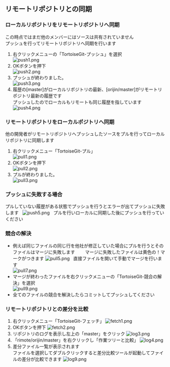 ## リモートリポジトリとの同期
### ローカルリポジトリをリモートリポジトリへ同期
この時点ではまだ他のメンバーにはソースは共有されていません  
プッシュを行ってリモートリポジトリへ同期を行います

1. 右クリックメニューの「TortoiseGit-プッシュ」を選択  
![push1.png](./images/push1.png)  
2. OKボタンを押下  
![push2.png](./images/push2.png)  
3. プッシュが終わりました。  
![push3.png](./images/push3.png)  
4. 履歴の[master]がローカルリポジトリの最新、[orijin/master]がリモートリポジトリ最新の履歴です  
プッシュしたのでローカルもリモートも同じ履歴を指しています  
![push4.png](./images/push4.png)  

### リモートリポジトリをローカルポジトリへ同期
他の開発者がリモートリポジトリへプッシュしたソースをプルを行ってローカルリポジトリに同期します  

1. 右クリックメニュー「TortoiseGit-プル」  
![pull1.png](./images/pull1.png)  
2. OKボタンを押下  
![pull2.png](./images/pull2.png)  
3. プルが終わりました。  
![pull3.png](./images/pull3.png)  

### プッシュに失敗する場合
プルしていない履歴がある状態でプッシュを行うとエラーが出てプッシュに失敗します  
![push5.png](./images/push5.png)  
プルを行いローカルに同期した後にプッシュを行っていください

### 競合の解決
- 例えば同じファイルの同じ行を他社が修正していた場合にプルを行うとそのファイルはマージに失敗します　　
マージに失敗したファイルは黄色の！マークがつきます
![pull5.png](./images/pull5.png)  
直接ファイルを開いて手動でマージを行います  
![pull7.png](./images/pull7.png)  
- マージが終わったファイルを右クリックメニューの「TortoiseGit-競合の解決」を選択  
![pull9.png](./images/pull9.png)  
- 全てのファイルの競合を解決したらコミットしてプッシュしてください

### リモートリポジトリとの差分を比較
1. 右クリックメニュー「TortoiseGit-フェッチ」
![fetch1.png](./images/fetch1.png)
2. OKボタンを押下
![fetch2.png](./images/fetch2.png)
3. リポジトリのログを表示し左上の「master」をクリック
![log3.png](./images/log3.png)
4. 「rimote/orijin/master」を右クリックし「作業ツリーと比較」
![log4.png](./images/log4.png)
5. 差分ファイル一覧が表示されます  
ファイルを選択してダブルクリックすると差分比較ツールが起動してファイルの差分が比較できます
![log9.png](./images/log9.png)

